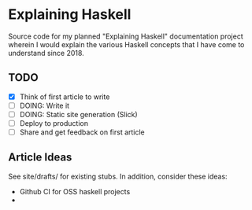 # Explaining Haskell

Source code for my planned "Explaining Haskell" documentation project wherein I
would explain the various Haskell concepts that I have come to understand since
2018.

## TODO

- [x] Think of first article to write
- [ ] DOING: Write it
- [ ] DOING: Static site generation (Slick)
- [ ] Deploy to production
- [ ] Share and get feedback on first article

## Article Ideas

See site/drafts/ for existing stubs. In addition, consider these ideas:

- Github CI for OSS haskell projects
-

